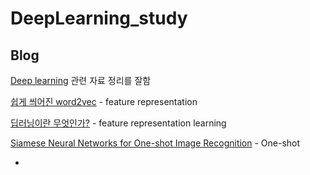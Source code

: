 # DeepLearning_study

## Blog
[Deep learning](https://eehoeskrap.tistory.com/)  관련 자료 정리를 잘함

[쉽게 씌어진 word2vec](https://dreamgonfly.github.io/machine/learning,/natural/language/processing/2017/08/16/word2vec_explained.html) - feature representation

[딥러닝이란 무엇인가?](http://research.sualab.com/introduction/2017/10/10/what-is-deep-learning-2.html) - feature representation learning

[Siamese Neural Networks for One-shot Image Recognition](https://jayhey.github.io/deep%20learning/2018/02/06/saimese_network/) - One-shot 

-
